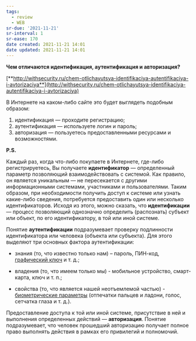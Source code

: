 ```yaml
---
tags:
  - review
  - WEB
sr-due: '2021-11-21'
sr-interval: 1
sr-ease: 170
date created: 2021-11-21 14:01
date updated: 2021-11-21 14:01
---
```


**Чем отличаются идентификация, аутентификация и авторизация?**

[**http://withsecurity.ru/chem-otlichayutsya-identifikaciya-autentifikaciya-i-avtorizaciya**](http://withsecurity.ru/chem-otlichayutsya-identifikaciya-autentifikaciya-i-avtorizaciya)

В Интернете на каком-либо сайте это будет выглядеть подобным образом:

1. идентификация — проходите регистрацию;
2. аутентификация — используете логин и пароль;
3. авторизация — пользуетесь предоставленными ресурсами и возможностями.

**P.S.**

Каждый раз, когда что-либо покупаете в Интернете, где-либо регистрируетесь, Вы получаете **идентификатор** — определенный параметр позволяющий взаимодействовать с системой. Как правило, он является уникальным — не пересекается с другими информационными системами, участниками и пользователями. Таким образом, при необходимости получить доступ к системе или узнать какие-либо сведения, потребуется предоставить один или несколько идентификаторов. Исходя из этого, можно сказать, что **идентификации** — процесс позволяющий однозначно определить (распознать) субъект или объект, по его идентификатору, в той или иной системе.

Понятие **аутентификации** подразумевает проверку подлинности идентификатора или человека (объекта или субъекта). Для этого выделяют три основных фактора аутентификации:

- знания (то, что известно только нам) – пароль, ПИН-код, [графический ключ](http://withsecurity.ru/chto-takoe-graficheskiy-klyuch) и т. д.;

- владения (то, что имеем только мы) - мобильное устройство, смарт-карта, ключ и т. п.;

- свойства (то, что является нашей неотъемлемой частью) - [биометрические параметры](http://withsecurity.ru/biometricheskaya-autentifikaciya-preimushchestva-i-nedostatki) (отпечатки пальцев и ладони, голос, сетчатка глаза и т. д.).

Предоставление доступа к той или иной системе, присутствие в ней и выполнения определенных действий — **авторизация**. Понятие подразумевает, что человек прошедший авторизацию получает полное право выполнять действия в рамках его привилегий и полномочий.
